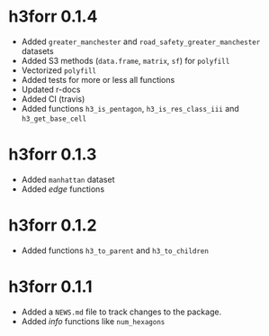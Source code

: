 # h3forr 0.1.4

* Added `greater_manchester` and `road_safety_greater_manchester` datasets
* Added S3 methods (`data.frame`, `matrix`, `sf`) for `polyfill`
* Vectorized `polyfill`
* Added tests for more or less all functions
* Updated r-docs
* Added CI (travis)
* Added functions `h3_is_pentagon`, `h3_is_res_class_iii` and `h3_get_base_cell`

# h3forr 0.1.3

* Added `manhattan` dataset
* Added _edge_ functions

# h3forr 0.1.2

* Added functions `h3_to_parent` and `h3_to_children`

# h3forr 0.1.1

* Added a `NEWS.md` file to track changes to the package.
* Added _info_ functions like `num_hexagons`
